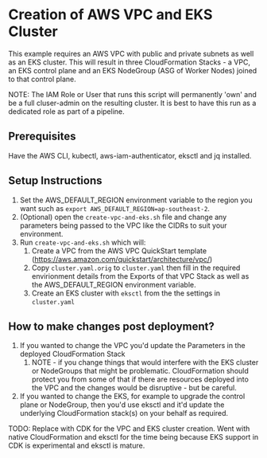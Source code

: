 # Creation of AWS VPC and EKS Cluster
This example requires an AWS VPC with public and private subnets as well as an EKS cluster. This will result in three CloudFormation Stacks - a VPC, an EKS control plane and an EKS NodeGroup (ASG of Worker Nodes) joined to that control plane.

NOTE: The IAM Role or User that runs this script will permanently 'own' and be a full cluser-admin on the resulting cluster. It is best to have this run as a dedicated role as part of a pipeline.

## Prerequisites
Have the AWS CLI, kubectl, aws-iam-authenticator, eksctl and jq installed.

## Setup Instructions
1. Set the AWS_DEFAULT_REGION environment variable to the region you want such as `export AWS_DEFAULT_REGION=ap-southeast-2`.
1. (Optional) open the `create-vpc-and-eks.sh` file and change any parameters being passed to the VPC like the CIDRs to suit your environment.
1. Run `create-vpc-and-eks.sh` which will:
    1. Create a VPC from the AWS VPC QuickStart template (https://aws.amazon.com/quickstart/architecture/vpc/)
    1. Copy `cluster.yaml.orig` to `cluster.yaml` then fill in the required envirionment details from the Exports of that VPC Stack as well as the AWS_DEFAULT_REGION environment variable.
    1. Create an EKS cluster with `eksctl` from the the settings in `cluster.yaml`

## How to make changes post deployment?
1. If you wanted to change the VPC you'd update the Parameters in the deployed CloudFormation Stack
    1. NOTE - if you change things that would interfere with the EKS cluster or NodeGroups that might be problematic. CloudFormation should protect you from some of that if there are resources deployed into the VPC and the changes would be disruptive - but be careful.
1. If you wanted to change the EKS, for example to upgrade the control plane or NodeGroup, then you'd use eksctl and it'd update the underlying CloudFormation stack(s) on your behalf as required.

TODO: Replace with CDK for the VPC and EKS cluster creation. Went with native CloudFormation and eksctl for the time being because EKS support in CDK is experimental and eksctl is mature.